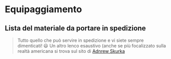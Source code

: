 # Equipaggiamento
## Lista del materiale da portare in spedizione

> Tutto quello che può servire in spedizione e vi siete sempre dimenticati! :smiley:
Un altro lenco esaustivo (anche se più focalizzato sulla realtà americana si trova sul sito di [Adnrew Skurka](https://andrewskurka.com/2015/backpacking-gear-list-template-checklist-3-season/)
